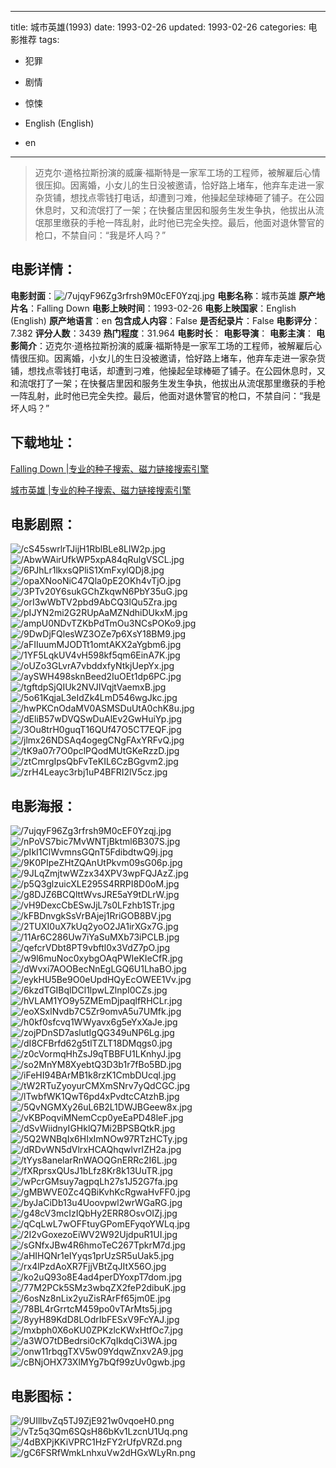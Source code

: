 
---
title: 城市英雄(1993)
date: 1993-02-26
updated: 1993-02-26
categories: 电影推荐
tags:
- 犯罪
- 剧情
- 惊悚

- English (English)
- en
---


> 迈克尔·道格拉斯扮演的威廉·福斯特是一家军工场的工程师，被解雇后心情很压抑。因离婚，小女儿的生日没被邀请，恰好路上堵车，他弃车走进一家杂货铺，想找点零钱打电话，却遭到刁难，他操起垒球棒砸了铺子。在公园休息时，又和流氓打了一架；在快餐店里因和服务生发生争执，他拔出从流氓那里缴获的手枪一阵乱射，此时他已完全失控。最后，他面对退休警官的枪口，不禁自问：“我是坏人吗？”

## **电影详情**：

**电影封面**：<img src="https://image.tmdb.org/t/p/w200/7ujqyF96Zg3rfrsh9M0cEF0Yzqj.jpg" alt="/7ujqyF96Zg3rfrsh9M0cEF0Yzqj.jpg" title="/7ujqyF96Zg3rfrsh9M0cEF0Yzqj.jpg">
**电影名称**：城市英雄
**原产地片名**：Falling Down
**电影上映时间**：1993-02-26
**电影上映国家**：English (English)
**原产地语言**：en
**包含成人内容**：False
**是否纪录片**：False
**电影评分**：7.382
**评分人数**：3439
**热门程度**：31.964
**电影时长**：
**电影导演**：
**电影主演**：
**电影简介**：迈克尔·道格拉斯扮演的威廉·福斯特是一家军工场的工程师，被解雇后心情很压抑。因离婚，小女儿的生日没被邀请，恰好路上堵车，他弃车走进一家杂货铺，想找点零钱打电话，却遭到刁难，他操起垒球棒砸了铺子。在公园休息时，又和流氓打了一架；在快餐店里因和服务生发生争执，他拔出从流氓那里缴获的手枪一阵乱射，此时他已完全失控。最后，他面对退休警官的枪口，不禁自问：“我是坏人吗？”

## **下载地址**：
[Falling Down |专业的种子搜索、磁力链接搜索引擎](https://movie.amd794.com:2083/?search=Falling%20Down&ordering=&mode=match_phrase&page_size=10&page=1)

[城市英雄 |专业的种子搜索、磁力链接搜索引擎](https://movie.amd794.com:2083/?search=%E5%9F%8E%E5%B8%82%E8%8B%B1%E9%9B%84&ordering=&mode=match_phrase&page_size=10&page=1)
 

## **电影剧照**：
<img src="https://image.tmdb.org/t/p/original/cS45swrlrTJijH1RblBLe8LlW2p.jpg" alt="/cS45swrlrTJijH1RblBLe8LlW2p.jpg" title="/cS45swrlrTJijH1RblBLe8LlW2p.jpg"><img src="https://image.tmdb.org/t/p/original/AbwWAirUfkWP5xpA84qRulgVSCL.jpg" alt="/AbwWAirUfkWP5xpA84qRulgVSCL.jpg" title="/AbwWAirUfkWP5xpA84qRulgVSCL.jpg"><img src="https://image.tmdb.org/t/p/original/6PJhLr1lkxsQPliS1XmFxylQDj8.jpg" alt="/6PJhLr1lkxsQPliS1XmFxylQDj8.jpg" title="/6PJhLr1lkxsQPliS1XmFxylQDj8.jpg"><img src="https://image.tmdb.org/t/p/original/opaXNooNiC47Qla0pE2OKh4vTjO.jpg" alt="/opaXNooNiC47Qla0pE2OKh4vTjO.jpg" title="/opaXNooNiC47Qla0pE2OKh4vTjO.jpg"><img src="https://image.tmdb.org/t/p/original/3PTv20Y6sukGChZkqwN6PbY35uG.jpg" alt="/3PTv20Y6sukGChZkqwN6PbY35uG.jpg" title="/3PTv20Y6sukGChZkqwN6PbY35uG.jpg"><img src="https://image.tmdb.org/t/p/original/orI3wWbTV2pbd9AbCQ3lQu5Zra.jpg" alt="/orI3wWbTV2pbd9AbCQ3lQu5Zra.jpg" title="/orI3wWbTV2pbd9AbCQ3lQu5Zra.jpg"><img src="https://image.tmdb.org/t/p/original/pIJYN2mi2G2RUpAaMZNdhiDUkxM.jpg" alt="/pIJYN2mi2G2RUpAaMZNdhiDUkxM.jpg" title="/pIJYN2mi2G2RUpAaMZNdhiDUkxM.jpg"><img src="https://image.tmdb.org/t/p/original/ampU0NDvTZKbPdTmOu3NCsPOKo9.jpg" alt="/ampU0NDvTZKbPdTmOu3NCsPOKo9.jpg" title="/ampU0NDvTZKbPdTmOu3NCsPOKo9.jpg"><img src="https://image.tmdb.org/t/p/original/9DwDjFQlesWZ3OZe7p6XsY18BM9.jpg" alt="/9DwDjFQlesWZ3OZe7p6XsY18BM9.jpg" title="/9DwDjFQlesWZ3OZe7p6XsY18BM9.jpg"><img src="https://image.tmdb.org/t/p/original/aFIIuumMJODTt1omtAKX2aYgbm6.jpg" alt="/aFIIuumMJODTt1omtAKX2aYgbm6.jpg" title="/aFIIuumMJODTt1omtAKX2aYgbm6.jpg"><img src="https://image.tmdb.org/t/p/original/1YF5LqkUV4vH598kf5qm6EinA7K.jpg" alt="/1YF5LqkUV4vH598kf5qm6EinA7K.jpg" title="/1YF5LqkUV4vH598kf5qm6EinA7K.jpg"><img src="https://image.tmdb.org/t/p/original/oUZo3GLvrA7vbddxfyNtkjUepYx.jpg" alt="/oUZo3GLvrA7vbddxfyNtkjUepYx.jpg" title="/oUZo3GLvrA7vbddxfyNtkjUepYx.jpg"><img src="https://image.tmdb.org/t/p/original/aySWH498sknBeed2IuOEt1dp6PC.jpg" alt="/aySWH498sknBeed2IuOEt1dp6PC.jpg" title="/aySWH498sknBeed2IuOEt1dp6PC.jpg"><img src="https://image.tmdb.org/t/p/original/tgftdpSjQIUk2NVJIVqjtVaemxB.jpg" alt="/tgftdpSjQIUk2NVJIVqjtVaemxB.jpg" title="/tgftdpSjQIUk2NVJIVqjtVaemxB.jpg"><img src="https://image.tmdb.org/t/p/original/5o61KqjaL3eIdZk4LmD546wgJkc.jpg" alt="/5o61KqjaL3eIdZk4LmD546wgJkc.jpg" title="/5o61KqjaL3eIdZk4LmD546wgJkc.jpg"><img src="https://image.tmdb.org/t/p/original/hwPKCnOdaMV0ASMSDuUtA0chK8u.jpg" alt="/hwPKCnOdaMV0ASMSDuUtA0chK8u.jpg" title="/hwPKCnOdaMV0ASMSDuUtA0chK8u.jpg"><img src="https://image.tmdb.org/t/p/original/dEliB57wDVQSwDuAlEv2GwHuiYp.jpg" alt="/dEliB57wDVQSwDuAlEv2GwHuiYp.jpg" title="/dEliB57wDVQSwDuAlEv2GwHuiYp.jpg"><img src="https://image.tmdb.org/t/p/original/3Ou8trH0guqT16QUf47O5CT7EQF.jpg" alt="/3Ou8trH0guqT16QUf47O5CT7EQF.jpg" title="/3Ou8trH0guqT16QUf47O5CT7EQF.jpg"><img src="https://image.tmdb.org/t/p/original/jlmx26NDSAq4ogegCNgFAxYRFvQ.jpg" alt="/jlmx26NDSAq4ogegCNgFAxYRFvQ.jpg" title="/jlmx26NDSAq4ogegCNgFAxYRFvQ.jpg"><img src="https://image.tmdb.org/t/p/original/tK9a07r7O0pclPQodMUtGKeRzzD.jpg" alt="/tK9a07r7O0pclPQodMUtGKeRzzD.jpg" title="/tK9a07r7O0pclPQodMUtGKeRzzD.jpg"><img src="https://image.tmdb.org/t/p/original/ztCmrgIpsQbFvTeKIL6CzBGgvm2.jpg" alt="/ztCmrgIpsQbFvTeKIL6CzBGgvm2.jpg" title="/ztCmrgIpsQbFvTeKIL6CzBGgvm2.jpg"><img src="https://image.tmdb.org/t/p/original/zrH4Leayc3rbj1uP4BFRI2lV5cz.jpg" alt="/zrH4Leayc3rbj1uP4BFRI2lV5cz.jpg" title="/zrH4Leayc3rbj1uP4BFRI2lV5cz.jpg">

## **电影海报**：
<img src="https://image.tmdb.org/t/p/original/7ujqyF96Zg3rfrsh9M0cEF0Yzqj.jpg" alt="/7ujqyF96Zg3rfrsh9M0cEF0Yzqj.jpg" title="/7ujqyF96Zg3rfrsh9M0cEF0Yzqj.jpg"><img src="https://image.tmdb.org/t/p/original/nPoVS7bic7MvWNTjBktml6B307S.jpg" alt="/nPoVS7bic7MvWNTjBktml6B307S.jpg" title="/nPoVS7bic7MvWNTjBktml6B307S.jpg"><img src="https://image.tmdb.org/t/p/original/pIkI1ClWvmnsGQnT5FdibdtwQ9j.jpg" alt="/pIkI1ClWvmnsGQnT5FdibdtwQ9j.jpg" title="/pIkI1ClWvmnsGQnT5FdibdtwQ9j.jpg"><img src="https://image.tmdb.org/t/p/original/9K0PIpeZHtZQAnUtPkvm09sG06p.jpg" alt="/9K0PIpeZHtZQAnUtPkvm09sG06p.jpg" title="/9K0PIpeZHtZQAnUtPkvm09sG06p.jpg"><img src="https://image.tmdb.org/t/p/original/9JLqZmjtwWZzx34XPV3wpFQJAzZ.jpg" alt="/9JLqZmjtwWZzx34XPV3wpFQJAzZ.jpg" title="/9JLqZmjtwWZzx34XPV3wpFQJAzZ.jpg"><img src="https://image.tmdb.org/t/p/original/p5Q3glzuicXLE295S4RRPI8D0oM.jpg" alt="/p5Q3glzuicXLE295S4RRPI8D0oM.jpg" title="/p5Q3glzuicXLE295S4RRPI8D0oM.jpg"><img src="https://image.tmdb.org/t/p/original/g8DJZ6BCQlttWvsJRE5aY9tDLrW.jpg" alt="/g8DJZ6BCQlttWvsJRE5aY9tDLrW.jpg" title="/g8DJZ6BCQlttWvsJRE5aY9tDLrW.jpg"><img src="https://image.tmdb.org/t/p/original/vH9DexcCbESwJjL7s0LFzhb1STr.jpg" alt="/vH9DexcCbESwJjL7s0LFzhb1STr.jpg" title="/vH9DexcCbESwJjL7s0LFzhb1STr.jpg"><img src="https://image.tmdb.org/t/p/original/kFBDnvgkSsVrBAjej1RriGOB8BV.jpg" alt="/kFBDnvgkSsVrBAjej1RriGOB8BV.jpg" title="/kFBDnvgkSsVrBAjej1RriGOB8BV.jpg"><img src="https://image.tmdb.org/t/p/original/2TUXI0uX7kUq2yoO2JA1irXGx7G.jpg" alt="/2TUXI0uX7kUq2yoO2JA1irXGx7G.jpg" title="/2TUXI0uX7kUq2yoO2JA1irXGx7G.jpg"><img src="https://image.tmdb.org/t/p/original/11Ar6C286Uw7iYaSuMXb73iPCLB.jpg" alt="/11Ar6C286Uw7iYaSuMXb73iPCLB.jpg" title="/11Ar6C286Uw7iYaSuMXb73iPCLB.jpg"><img src="https://image.tmdb.org/t/p/original/qefcrVDbt8PT9vbftl0x3VdZ7pO.jpg" alt="/qefcrVDbt8PT9vbftl0x3VdZ7pO.jpg" title="/qefcrVDbt8PT9vbftl0x3VdZ7pO.jpg"><img src="https://image.tmdb.org/t/p/original/w9l6muNoc0xybgOAqPWIeKIeCfR.jpg" alt="/w9l6muNoc0xybgOAqPWIeKIeCfR.jpg" title="/w9l6muNoc0xybgOAqPWIeKIeCfR.jpg"><img src="https://image.tmdb.org/t/p/original/dWvxi7AOOBecNnEgLGQ6U1LhaBO.jpg" alt="/dWvxi7AOOBecNnEgLGQ6U1LhaBO.jpg" title="/dWvxi7AOOBecNnEgLGQ6U1LhaBO.jpg"><img src="https://image.tmdb.org/t/p/original/eykHU5Be9O0eUpdHQyEcOWEE1Vv.jpg" alt="/eykHU5Be9O0eUpdHQyEcOWEE1Vv.jpg" title="/eykHU5Be9O0eUpdHQyEcOWEE1Vv.jpg"><img src="https://image.tmdb.org/t/p/original/6kzdTGIBqlDCl1lpwLZlnpI0CZs.jpg" alt="/6kzdTGIBqlDCl1lpwLZlnpI0CZs.jpg" title="/6kzdTGIBqlDCl1lpwLZlnpI0CZs.jpg"><img src="https://image.tmdb.org/t/p/original/hVLAM1YO9y5ZMEmDjpaqlfRHCLr.jpg" alt="/hVLAM1YO9y5ZMEmDjpaqlfRHCLr.jpg" title="/hVLAM1YO9y5ZMEmDjpaqlfRHCLr.jpg"><img src="https://image.tmdb.org/t/p/original/eoXSxlNvdb7C5Zr9omvA5u7UMfk.jpg" alt="/eoXSxlNvdb7C5Zr9omvA5u7UMfk.jpg" title="/eoXSxlNvdb7C5Zr9omvA5u7UMfk.jpg"><img src="https://image.tmdb.org/t/p/original/h0kf0sfcvq1WWyavx6g5eYxXaJe.jpg" alt="/h0kf0sfcvq1WWyavx6g5eYxXaJe.jpg" title="/h0kf0sfcvq1WWyavx6g5eYxXaJe.jpg"><img src="https://image.tmdb.org/t/p/original/zojPDnSD7aslutIgQG349uNP6Lg.jpg" alt="/zojPDnSD7aslutIgQG349uNP6Lg.jpg" title="/zojPDnSD7aslutIgQG349uNP6Lg.jpg"><img src="https://image.tmdb.org/t/p/original/dI8CFBrfd62g5tlTZLT18DMqgs0.jpg" alt="/dI8CFBrfd62g5tlTZLT18DMqgs0.jpg" title="/dI8CFBrfd62g5tlTZLT18DMqgs0.jpg"><img src="https://image.tmdb.org/t/p/original/z0cVormqHhZsJ9qTBBFU1LKnhyJ.jpg" alt="/z0cVormqHhZsJ9qTBBFU1LKnhyJ.jpg" title="/z0cVormqHhZsJ9qTBBFU1LKnhyJ.jpg"><img src="https://image.tmdb.org/t/p/original/so2MnYM8XyebtQ3D3b1r7fBo5BD.jpg" alt="/so2MnYM8XyebtQ3D3b1r7fBo5BD.jpg" title="/so2MnYM8XyebtQ3D3b1r7fBo5BD.jpg"><img src="https://image.tmdb.org/t/p/original/iFeHI94BArMB1k8rzK1CmbDUcql.jpg" alt="/iFeHI94BArMB1k8rzK1CmbDUcql.jpg" title="/iFeHI94BArMB1k8rzK1CmbDUcql.jpg"><img src="https://image.tmdb.org/t/p/original/tW2RTuZyoyurCMXmSNrv7yQdCGC.jpg" alt="/tW2RTuZyoyurCMXmSNrv7yQdCGC.jpg" title="/tW2RTuZyoyurCMXmSNrv7yQdCGC.jpg"><img src="https://image.tmdb.org/t/p/original/lTwbfWK1QwT6pd4xPvdtcCAtzhB.jpg" alt="/lTwbfWK1QwT6pd4xPvdtcCAtzhB.jpg" title="/lTwbfWK1QwT6pd4xPvdtcCAtzhB.jpg"><img src="https://image.tmdb.org/t/p/original/5QvNGMXy26uL6B2L1DWJBGeew8x.jpg" alt="/5QvNGMXy26uL6B2L1DWJBGeew8x.jpg" title="/5QvNGMXy26uL6B2L1DWJBGeew8x.jpg"><img src="https://image.tmdb.org/t/p/original/vKBPoqviMNemCcp0yeEaPD48leF.jpg" alt="/vKBPoqviMNemCcp0yeEaPD48leF.jpg" title="/vKBPoqviMNemCcp0yeEaPD48leF.jpg"><img src="https://image.tmdb.org/t/p/original/dSvWiidnyIGHklQ7Mi2BPSBQtkR.jpg" alt="/dSvWiidnyIGHklQ7Mi2BPSBQtkR.jpg" title="/dSvWiidnyIGHklQ7Mi2BPSBQtkR.jpg"><img src="https://image.tmdb.org/t/p/original/5Q2WNBqIx6HIxImNOw97RTzHCTy.jpg" alt="/5Q2WNBqIx6HIxImNOw97RTzHCTy.jpg" title="/5Q2WNBqIx6HIxImNOw97RTzHCTy.jpg"><img src="https://image.tmdb.org/t/p/original/dRDvWN5dVlrxHCAQhqwlvrIZH2a.jpg" alt="/dRDvWN5dVlrxHCAQhqwlvrIZH2a.jpg" title="/dRDvWN5dVlrxHCAQhqwlvrIZH2a.jpg"><img src="https://image.tmdb.org/t/p/original/tYys8anelarRnWAOQGnERRc2I6L.jpg" alt="/tYys8anelarRnWAOQGnERRc2I6L.jpg" title="/tYys8anelarRnWAOQGnERRc2I6L.jpg"><img src="https://image.tmdb.org/t/p/original/fXRprsxQUsJ1bLfz8Kr8k13UuTR.jpg" alt="/fXRprsxQUsJ1bLfz8Kr8k13UuTR.jpg" title="/fXRprsxQUsJ1bLfz8Kr8k13UuTR.jpg"><img src="https://image.tmdb.org/t/p/original/wPcrGMsuy7agpqLh27s1J52G7fa.jpg" alt="/wPcrGMsuy7agpqLh27s1J52G7fa.jpg" title="/wPcrGMsuy7agpqLh27s1J52G7fa.jpg"><img src="https://image.tmdb.org/t/p/original/gMBWVE0Zc4QBiKvhKcRgwaHvFF0.jpg" alt="/gMBWVE0Zc4QBiKvhKcRgwaHvFF0.jpg" title="/gMBWVE0Zc4QBiKvhKcRgwaHvFF0.jpg"><img src="https://image.tmdb.org/t/p/original/byJaCiDb13u4Uoovpwl2wrWGaRG.jpg" alt="/byJaCiDb13u4Uoovpwl2wrWGaRG.jpg" title="/byJaCiDb13u4Uoovpwl2wrWGaRG.jpg"><img src="https://image.tmdb.org/t/p/original/g48cV3mcIzIQbHy2ERR8OsvOIZj.jpg" alt="/g48cV3mcIzIQbHy2ERR8OsvOIZj.jpg" title="/g48cV3mcIzIQbHy2ERR8OsvOIZj.jpg"><img src="https://image.tmdb.org/t/p/original/qCqLwL7wOFFtuyGPomEFyqoYWLq.jpg" alt="/qCqLwL7wOFFtuyGPomEFyqoYWLq.jpg" title="/qCqLwL7wOFFtuyGPomEFyqoYWLq.jpg"><img src="https://image.tmdb.org/t/p/original/2I2vGoxezoEiWV2W92UjdpuR1UI.jpg" alt="/2I2vGoxezoEiWV2W92UjdpuR1UI.jpg" title="/2I2vGoxezoEiWV2W92UjdpuR1UI.jpg"><img src="https://image.tmdb.org/t/p/original/sGNfxJBw4R6hmoTeC267TpkrM7d.jpg" alt="/sGNfxJBw4R6hmoTeC267TpkrM7d.jpg" title="/sGNfxJBw4R6hmoTeC267TpkrM7d.jpg"><img src="https://image.tmdb.org/t/p/original/aHIHQNr1eIYyqs1prUzSR5uUak5.jpg" alt="/aHIHQNr1eIYyqs1prUzSR5uUak5.jpg" title="/aHIHQNr1eIYyqs1prUzSR5uUak5.jpg"><img src="https://image.tmdb.org/t/p/original/rx4lPzdAoXR7FjjVBtZqJItX56O.jpg" alt="/rx4lPzdAoXR7FjjVBtZqJItX56O.jpg" title="/rx4lPzdAoXR7FjjVBtZqJItX56O.jpg"><img src="https://image.tmdb.org/t/p/original/ko2uQ93o8E4ad4perDYoxpT7dom.jpg" alt="/ko2uQ93o8E4ad4perDYoxpT7dom.jpg" title="/ko2uQ93o8E4ad4perDYoxpT7dom.jpg"><img src="https://image.tmdb.org/t/p/original/77M2PCk5SMz3wbqZX2feP2dibuK.jpg" alt="/77M2PCk5SMz3wbqZX2feP2dibuK.jpg" title="/77M2PCk5SMz3wbqZX2feP2dibuK.jpg"><img src="https://image.tmdb.org/t/p/original/6osNz8nLix2yuZisRArFf65jm0E.jpg" alt="/6osNz8nLix2yuZisRArFf65jm0E.jpg" title="/6osNz8nLix2yuZisRArFf65jm0E.jpg"><img src="https://image.tmdb.org/t/p/original/78BL4rGrrtcM459po0vTArMts5j.jpg" alt="/78BL4rGrrtcM459po0vTArMts5j.jpg" title="/78BL4rGrrtcM459po0vTArMts5j.jpg"><img src="https://image.tmdb.org/t/p/original/8yyH89KdD8LOdrIbFESxV9FcYAJ.jpg" alt="/8yyH89KdD8LOdrIbFESxV9FcYAJ.jpg" title="/8yyH89KdD8LOdrIbFESxV9FcYAJ.jpg"><img src="https://image.tmdb.org/t/p/original/mxbph0X6oKU0ZPKzlcKWxHtfOc7.jpg" alt="/mxbph0X6oKU0ZPKzlcKWxHtfOc7.jpg" title="/mxbph0X6oKU0ZPKzlcKWxHtfOc7.jpg"><img src="https://image.tmdb.org/t/p/original/a3WO7tDBedrsi0cK7qIkdqCi3WA.jpg" alt="/a3WO7tDBedrsi0cK7qIkdqCi3WA.jpg" title="/a3WO7tDBedrsi0cK7qIkdqCi3WA.jpg"><img src="https://image.tmdb.org/t/p/original/onw11rbqgTXV5w09YdqwZnxv2A9.jpg" alt="/onw11rbqgTXV5w09YdqwZnxv2A9.jpg" title="/onw11rbqgTXV5w09YdqwZnxv2A9.jpg"><img src="https://image.tmdb.org/t/p/original/cBNjOHX73XlMYg7bQf99zUv0gwb.jpg" alt="/cBNjOHX73XlMYg7bQf99zUv0gwb.jpg" title="/cBNjOHX73XlMYg7bQf99zUv0gwb.jpg">

## **电影图标**：
<img src="https://image.tmdb.org/t/p/original/9UIllbvZq5TJ9ZjE921w0vqoeH0.png" alt="/9UIllbvZq5TJ9ZjE921w0vqoeH0.png" title="/9UIllbvZq5TJ9ZjE921w0vqoeH0.png"><img src="https://image.tmdb.org/t/p/original/vTz5q3Qm6SQsH86bKv1LzcnU1Uq.png" alt="/vTz5q3Qm6SQsH86bKv1LzcnU1Uq.png" title="/vTz5q3Qm6SQsH86bKv1LzcnU1Uq.png"><img src="https://image.tmdb.org/t/p/original/4dBXPjKKiVPRC1HzFY2rUfpVRZd.png" alt="/4dBXPjKKiVPRC1HzFY2rUfpVRZd.png" title="/4dBXPjKKiVPRC1HzFY2rUfpVRZd.png"><img src="https://image.tmdb.org/t/p/original/gC6FSRfWmkLnhxuVw2dHGxWLyRn.png" alt="/gC6FSRfWmkLnhxuVw2dHGxWLyRn.png" title="/gC6FSRfWmkLnhxuVw2dHGxWLyRn.png">
